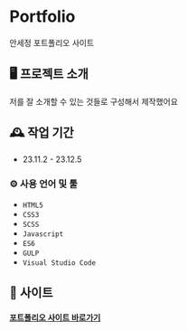 # Portfolio
안세정 포트폴리오 사이트


## 🖥️ 프로젝트 소개
저를 잘 소개할 수 있는 것들로 구성해서 제작했어요
<br>

## 🕰️ 작업 기간
* 23.11.2 - 23.12.5

### ⚙️ 사용 언어 및 툴
- `HTML5`
- `CSS3`
- `SCSS`
- `Javascript`
- `ES6`
- `GULP`
- `Visual Studio Code`

## 📌 사이트
#### <a href="http://www.sejungahn.com/index.html" target="_blank">포트폴리오 사이트 바로가기</a>
